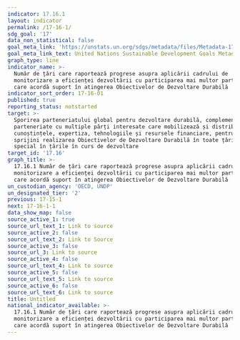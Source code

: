 ```yaml
---
indicator: 17.16.1
layout: indicator
permalink: /17-16-1/
sdg_goal: '17'
data_non_statistical: false
goal_meta_link: 'https://unstats.un.org/sdgs/metadata/files/Metadata-17-16-01.pdf'
goal_meta_link_text: United Nations Sustainable Development Goals Metadata (pdf 468kB)
graph_type: line
indicator_name: >-
  Număr de țări care raportează progrese asupra aplicării cadrului de
  monitorizare a eficienței dezvoltării cu participarea mai multor parteneri,
  care acordă suport în atingerea Obiectivelor de Dezvoltare Durabilă 
indicator_sort_order: 17-16-01
published: true
reporting_status: notstarted
target: >-
  Sporirea parteneriatului global pentru dezvoltare durabilă, complementat de
  parteneriate cu multiple părți interesate care mobilizează și distribuie
  cunoștințele, expertiza, tehnologiile și resursele financiare, pentru a
  sprijini realizarea Obiectivelor de Dezvoltare Durabilă în toate țările, în
  special în țările în curs de dezvoltare
target_id: '17.16'
graph_title: >-
  17.16.1 Număr de țări care raportează progrese asupra aplicării cadrului de
  monitorizare a eficienței dezvoltării cu participarea mai multor parteneri,
  care acordă suport în atingerea Obiectivelor de Dezvoltare Durabilă
un_custodian_agency: 'OECD, UNDP'
un_designated_tier: '2'
previous: 17-15-1
next: 17-16-1-1
data_show_map: false
source_active_1: true
source_url_text_1: Link to source
source_active_2: false
source_url_text_2: Link to Source
source_active_3: false
source_url_3: Link to source
source_active_4: false
source_url_text_4: Link to source
source_active_5: false
source_url_text_5: Link to source
source_active_6: false
source_url_text_6: Link to source
title: Untitled
national_indicator_available: >-
  17.16.1 Număr de țări care raportează progrese asupra aplicării cadrului de
  monitorizare a eficienței dezvoltării cu participarea mai multor parteneri,
  care acordă suport în atingerea Obiectivelor de Dezvoltare Durabilă
---
```

